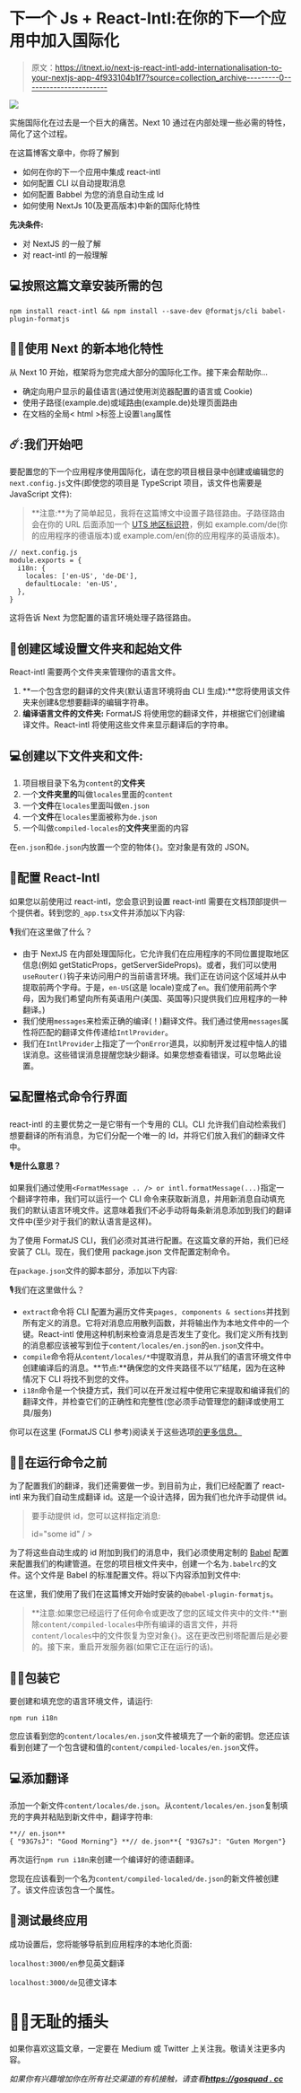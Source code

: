 # 下一个 Js + React-Intl:在你的下一个应用中加入国际化

> 原文：<https://itnext.io/next-js-react-intl-add-internationalisation-to-your-nextjs-app-4f933104b1f7?source=collection_archive---------0----------------------->

![](img/62849cd3210a93b8b0c357f7c1628770.png)

实施国际化在过去是一个巨大的痛苦。Next 10 通过在内部处理一些必需的特性，简化了这个过程。

在这篇博客文章中，你将了解到

*   如何在你的下一个应用中集成 react-intl
*   如何配置 CLI 以自动提取消息
*   如何配置 Babbel 为您的消息自动生成 Id
*   如何使用 NextJs 10(及更高版本)中新的国际化特性

**先决条件:**

*   对 NextJS 的一般了解
*   对 react-intl 的一般理解

## 💻按照这篇文章安装所需的包

```
npm install react-intl && npm install --save-dev @formatjs/cli babel-plugin-formatjs
```

## 👏🏼使用 Next 的新本地化特性

从 Next 10 开始，框架将为您完成大部分的国际化工作。接下来会帮助你…

*   确定向用户显示的最佳语言(通过使用浏览器配置的语言或 Cookie)
*   使用子路径(example.de)或域路由(example.de)处理页面路由
*   在文档的全局< html >标签上设置`lang`属性

## ☄️:我们开始吧

要配置您的下一个应用程序使用国际化，请在您的项目根目录中创建或编辑您的`next.config.js`文件(即使您的项目是 TypeScript 项目，该文件也需要是 JavaScript 文件):

> **注意:**为了简单起见，我将在这篇博文中设置子路径路由。子路径路由会在你的 URL 后面添加一个 [UTS 地区标识符](https://unicode.org/reports/tr35/#Identifiers)，例如 example.com/de(你的应用程序的德语版本)或 example.com/en(你的应用程序的英语版本)。

```
// next.config.js
module.exports = {
  i18n: {
    locales: ['en-US', 'de-DE'],
    defaultLocale: 'en-US',
  },
}
```

这将告诉 Next 为您配置的语言环境处理子路径路由。

## 🚙创建区域设置文件夹和起始文件

React-intl 需要两个文件夹来管理你的语言文件。

1.  **一个包含您的翻译的文件夹(默认语言环境将由 CLI 生成):**您将使用该文件夹来创建&您想要翻译的编辑字符串。
2.  **编译语言文件的文件夹:** FormatJS 将使用您的翻译文件，并根据它们创建编译文件。React-intl 将使用这些文件来显示翻译后的字符串。

## 💻创建以下文件夹和文件:

1.  项目根目录下名为`content`的**文件夹**
2.  一个**文件夹里的**叫做`locales`里面的`content`
3.  一个**文件**在`locales`里面叫做`en.json`
4.  一个**文件**在`locales`里面被称为`de.json`
5.  一个叫做`compiled-locales`的**文件夹**里面的内容

在`en.json`和`de.json`内放置一个空的物体`{}`。空对象是有效的 JSON。

## 🤩配置 React-Intl

如果您以前使用过 react-intl，您会意识到设置 react-intl 需要在文档顶部提供一个提供者。转到您的`_app.tsx`文件并添加以下内容:

🎙我们在这里做了什么？

*   由于 NextJS 在内部处理国际化，它允许我们在应用程序的不同位置提取地区信息(例如 getStaticProps，getServerSideProps)。或者，我们可以使用`useRouter()`钩子来访问用户的当前语言环境。我们正在访问这个区域并从中提取前两个字母。于是，`en-US`(这是 locale)变成了`en`。我们使用前两个字母，因为我们希望向所有英语用户(美国、英国等)只提供我们应用程序的一种翻译。)
*   我们使用`messages`来检索正确的编译(！)翻译文件。我们通过使用`messages`属性将匹配的翻译文件传递给`IntlProvider`。
*   我们在`IntlProvider`上指定了一个`onError`道具，以抑制开发过程中恼人的错误消息。这些错误消息提醒您缺少翻译。如果您想查看错误，可以忽略此设置。

## 💻配置格式命令行界面

react-intl 的主要优势之一是它带有一个专用的 CLI。CLI 允许我们自动检索我们想要翻译的所有消息，为它们分配一个唯一的 Id，并将它们放入我们的翻译文件中。

**🎙是什么意思？**

如果我们通过使用`<FormatMessage .. /> or intl.formatMessage(...)`指定一个翻译字符串，我们可以运行一个 CLI 命令来获取新消息，并用新消息自动填充我们的默认语言环境文件。这意味着我们不必手动将每条新消息添加到我们的翻译文件中(至少对于我们的默认语言是这样)。

为了使用 FormatJS CLI，我们必须对其进行配置。在这篇文章的开始，我们已经安装了 CLI。现在，我们使用 package.json 文件配置定制命令。

在`package.json`文件的脚本部分，添加以下内容:

🎙我们在这里做什么？

*   `extract`命令将 CLI 配置为遍历文件夹`pages, components & sections`并找到所有定义的消息。它将对消息应用散列函数，并将输出作为本地文件中的一个键。React-intl 使用这种机制来检查消息是否发生了变化。我们定义所有找到的消息都应该被写到位于`content/locales/en.json`的`en.json`文件中。
*   `compile`命令将从`content/locales/*`中提取消息，并从我们的语言环境文件中创建编译后的消息。**节点:**确保您的文件夹路径不以“/”结尾，因为在这种情况下 CLI 将找不到您的文件。
*   `i18n`命令是一个快捷方式，我们可以在开发过程中使用它来提取和编译我们的翻译文件，并检查它们的正确性和完整性(您必须手动管理您的翻译或使用工具/服务)

你可以在这里 (FormatJS CLI 参考)阅读关于这些选项[的更多信息。](https://formatjs.io/docs/tooling/cli/)

## 🖐🏽在运行命令之前

为了配置我们的翻译，我们还需要做一步。到目前为止，我们已经配置了 react-intl 来为我们自动生成翻译 id。这是一个设计选择，因为我们也允许手动提供 id。

> 要手动提供 id，您可以这样指定消息:
> 
> <formattedmessage defaultmessage="Good Morning" class="ka ir">id="some id" / ></formattedmessage>

为了将这些自动生成的 id 附加到我们的消息中，我们必须使用定制的 [Babel](https://babeljs.io/) 配置来配置我们的构建管道。在您的项目根文件夹中，创建一个名为`.babelrc`的文件。这个文件是 Babel 的标准配置文件。将以下内容添加到文件中:

在这里，我们使用了我们在这篇博文开始时安装的`@babel-plugin-formatjs`。

> **注意:如果您已经运行了任何命令或更改了您的区域文件夹中的文件:**删除`content/compiled-locales`中所有编译的语言文件，并将`content/locales`中的文件恢复为空对象`{}`。这在更改巴别塔配置后是必要的。接下来，重启开发服务器(如果它正在运行的话)。

## 🤙🏽包装它

要创建和填充您的语言环境文件，请运行:

```
npm run i18n
```

您应该看到您的`content/locales/en.json`文件被填充了一个新的密钥。您还应该看到创建了一个包含键和值的`content/compiled-locales/en.json`文件。

## 💻添加翻译

添加一个新文件`content/locales/de.json`。从`content/locales/en.json`复制填充的字典并粘贴到新文件中，翻译字符串:

```
**// en.json**
{ "93G7sJ": "Good Morning"} **// de.json**{ "93G7sJ": "Guten Morgen"}
```

再次运行`npm run i18n`来创建一个编译好的德语翻译。

您现在应该看到一个名为`content/compiled-localed/de.json`的新文件被创建了。该文件应该包含一个属性。

## 🍎测试最终应用

成功设置后，您将能够导航到应用程序的本地化页面:

`localhost:3000/en`参见英文翻译

`localhost:3000/de`见德文译本

# 👏🏼无耻的插头

如果你喜欢这篇文章，一定要在 Medium 或 Twitter 上关注我。敬请关注更多内容。

*如果你有兴趣增加你在所有社交渠道的有机接触，请查看*[***https://gosquad . cc***](https://gosquad.cc)